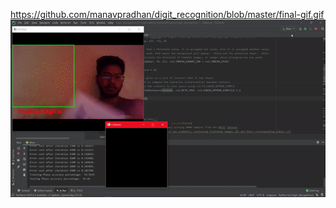 
https://github.com/manavpradhan/digit_recognition/blob/master/final-gif.gif
![gif](https://github.com/manavpradhan/digit_recognition/blob/master/final-gif.gif)


